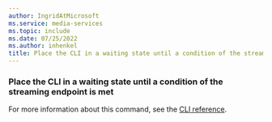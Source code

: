 ```yaml
---
author: IngridAtMicrosoft
ms.service: media-services
ms.topic: include
ms.date: 07/25/2022
ms.author: inhenkel
title: Place the CLI in a waiting state until a condition of the streaming endpoint is met
---
```


### Place the CLI in a waiting state until a condition of the streaming endpoint is met

For more information about this command, see the [CLI reference](/cli/azure/ams/streaming-endpoint?view=azure-cli-latest&preserve-view=true#az-ams-streaming-endpoint-wait).
